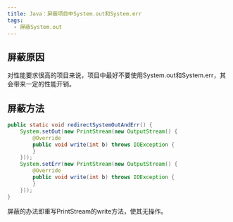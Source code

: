 ```yaml
---
title: Java：屏蔽项目中System.out和System.err
tags:
  - 屏蔽System.out
---
```


## 屏蔽原因
对性能要求很高的项目来说，项目中最好不要使用System.out和System.err，其会带来一定的性能开销。

## 屏蔽方法
``` java
public static void redirectSystemOutAndErr() {
	System.setOut(new PrintStream(new OutputStream() {
		@Override
		public void write(int b) throws IOException {
		}
	}));
	System.setErr(new PrintStream(new OutputStream() {
		@Override
		public void write(int b) throws IOException {
		}
	}));
}
```
屏蔽的办法即重写PrintStream的write方法，使其无操作。


